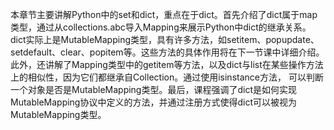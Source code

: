 本章节主要讲解Python中的set和dict，重点在于dict。首先介绍了dict属于map类型，通过从collections.abc导入Mapping来展示Python中dict的继承关系。
dict实际上是MutableMapping类型，具有许多方法，如setitem、popupdate、setdefault、clear、popitem等。这些方法的具体作用将在下一节课中详细介绍。
此外，还讲解了Mapping类型中的getitem等方法，以及dict与list在某些操作方法上的相似性，因为它们都继承自Collection。通过使用isinstance方法，
可以判断一个对象是否是MutableMapping类型。最后，课程强调了dict是如何实现MutableMapping协议中定义的方法，并通过注册方式使得dict可以被视为MutableMapping类型。